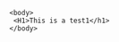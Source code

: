 


<html>
    <head>
      <title>My first page</title>
    </head>
  
  
    <body>
     <H1>This is a test1</h1>
    </body>
  
</html>

